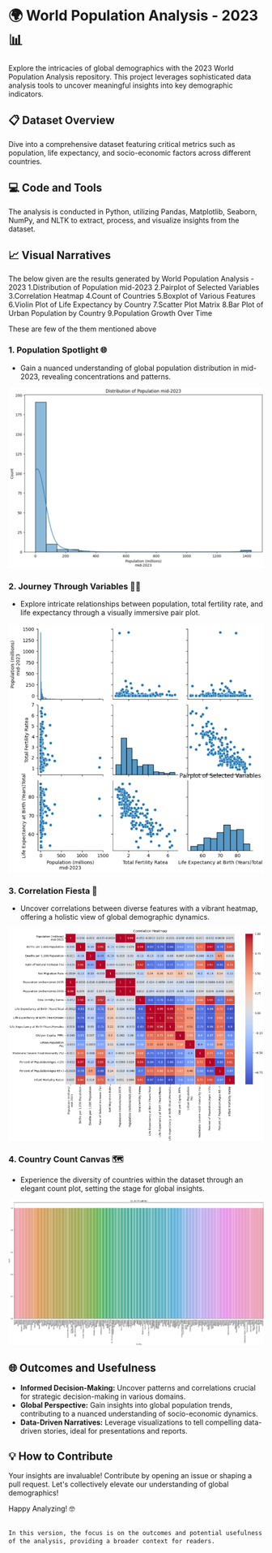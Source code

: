 # 🌍 World Population Analysis - 2023 📊

Explore the intricacies of global demographics with the 2023 World Population Analysis repository. This project leverages sophisticated data analysis tools to uncover meaningful insights into key demographic indicators.

## 📋 Dataset Overview

Dive into a comprehensive dataset featuring critical metrics such as population, life expectancy, and socio-economic factors across different countries.

## 💻 Code and Tools

The analysis is conducted in Python, utilizing Pandas, Matplotlib, Seaborn, NumPy, and NLTK to extract, process, and visualize insights from the dataset.

## 📈 Visual Narratives

The below given are the results generated by World Population Analysis - 2023
1.Distribution of Population mid-2023
2.Pairplot of Selected Variables
3.Correlation Heatmap
4.Count of Countries
5.Boxplot of Various Features
6.Violin Plot of Life Expectancy by Country
7.Scatter Plot Matrix
8.Bar Plot of Urban Population by Country
9.Population Growth Over Time

These are few of the them mentioned above
### 1. Population Spotlight 🌐
   - Gain a nuanced understanding of global population distribution in mid-2023, revealing concentrations and patterns.

![Population Distribution](https://github.com/GOURIKP/EDA-For-2023-World-Population-Dataset/blob/main/uploaded%20images/global%20population%20distribution.png)

### 2. Journey Through Variables 🚶‍♂️
   - Explore intricate relationships between population, total fertility rate, and life expectancy through a visually immersive pair plot.

![Pairplot](https://github.com/GOURIKP/EDA-For-2023-World-Population-Dataset/blob/main/uploaded%20images/Journey%20Through%20Variables.png)

### 3. Correlation Fiesta 🌈
   - Uncover correlations between diverse features with a vibrant heatmap, offering a holistic view of global demographic dynamics.

![Correlation Heatmap](https://github.com/GOURIKP/EDA-For-2023-World-Population-Dataset/blob/main/uploaded%20images/correlations%20between%20diverse%20features.png)

### 4. Country Count Canvas 🗺️
   - Experience the diversity of countries within the dataset through an elegant count plot, setting the stage for global insights.

![Count of Countries](https://github.com/GOURIKP/EDA-For-2023-World-Population-Dataset/blob/main/uploaded%20images/Country%20Count%20Canvas.png)


## 🌐 Outcomes and Usefulness

- **Informed Decision-Making:** Uncover patterns and correlations crucial for strategic decision-making in various domains.
- **Global Perspective:** Gain insights into global population trends, contributing to a nuanced understanding of socio-economic dynamics.
- **Data-Driven Narratives:** Leverage visualizations to tell compelling data-driven stories, ideal for presentations and reports.

## 💡 How to Contribute

Your insights are invaluable! Contribute by opening an issue or shaping a pull request. Let's collectively elevate our understanding of global demographics!

Happy Analyzing! 🤓
```

In this version, the focus is on the outcomes and potential usefulness of the analysis, providing a broader context for readers.
